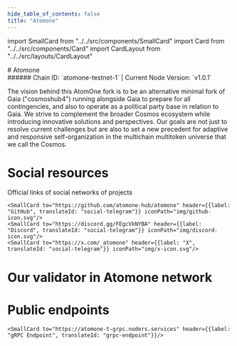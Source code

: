 ```yaml
---
hide_table_of_contents: false
title: "Atomone"
---
```


import SmallCard from "../../src/components/SmallCard"
import Card from "../../src/components/Card"
import CardLayout from "../../src/layouts/CardLayout"

<div class="h1-with-icon icon-atomone">
# Atomone
</div>
###### Chain ID: `atomone-testnet-1` | Current Node Version: `v1.0.1`


The vision behind this AtomOne fork is to be an alternative minimal fork of Gaia ("cosmoshub4") running alongside Gaia to prepare for all contingencies, and also to operate as a political party base in relation to Gaia. We strive to complement the broader Cosmos ecosystem while introducing innovative solutions and perspectives. Our goals are not just to resolve current challenges but are also to set a new precedent for adaptive and responsive self-organization in the multichain multitoken universe that we call the Cosmos.

# Social resources
Official links of social networks of projects

<CardLayout autoFitEnabled={false}>
    
    <SmallCard to="https://github.com/atomone-hub/atomone" header={{label: "GitHub", translateId: "social-telegram"}} iconPath="img/github-icon.svg"/>
    <SmallCard to="https://discord.gg/FEgcVkNYBA" header={{label: "Discord", translateId: "social-telegram"}} iconPath="img/discord-icon.svg"/>
    <SmallCard to="https://x.com/_atomone" header={{label: "X", translateId: "social-telegram"}} iconPath="img/x-icon.svg"/>
    
</CardLayout>

# Our validator in Atomone network

<CardLayout autoFitEnabled={true}>
    <Card
        to=""
        header={{
            label: "[NODERS]TEAM",
            translateId: "development-setup",
        }}
        body={{
            label: "Trusted blockchain validator",
        }}
        iconPath="img/kotlin-icon.svg"
    />
</CardLayout>

# Public endpoints

<CardLayout autoFitEnabled={true}>
    <SmallCard to="https://atomone-t-rpc.noders.services" header={{label: "RPC Endpoint", translateId: "rpc-endpoint"}}/>
    <SmallCard to="https://atomone-t-api.noders.services" header={{label: "API Endpoint", translateId: "api-endpoint"}}/>
    
    <SmallCard to="https://atomone-t-grpc.noders.services" header={{label: "gRPC Endpoint", translateId: "grpc-endpoint"}}/>
</CardLayout>